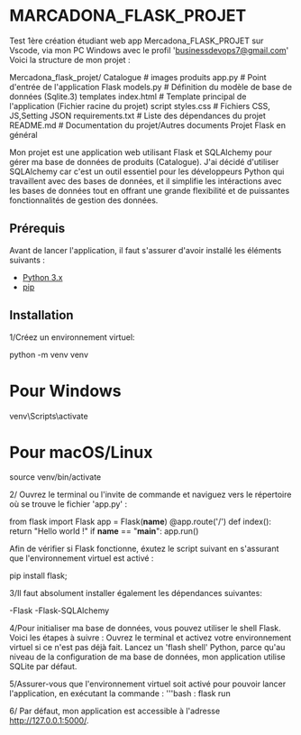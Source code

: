# MARCADONA_FLASK_PROJET

Test 1ère création étudiant web app Mercadona_FLASK_PROJET sur Vscode, via mon PC Windows avec le profil 'businessdevops7@gmail.com'
Voici la structure de mon projet :

Mercadona_flask_projet/
Catalogue               #  images produits
app.py                  # Point d'entrée de l'application Flask
models.py               # Définition du modèle de base de données (Sqlite.3)
templates
index.html              # Template principal de l'application (Fichier racine du projet) 
script
styles.css              # Fichiers CSS, JS,Setting JSON 
requirements.txt        # Liste des dépendances du projet
README.md               # Documentation du projet/Autres documents Projet Flask en général


Mon projet est une application web utilisant Flask et SQLAlchemy pour gérer ma base de données de produits (Catalogue). J'ai décidé d'utiliser SQLAlchemy car c'est un outil essentiel pour les développeurs Python qui travaillent avec des bases de données, et il simplifie les intéractions avec les bases de données tout en offrant une grande flexibilité et de puissantes fonctionnalités de gestion des données.

## Prérequis
Avant de lancer l'application, il faut s'assurer d'avoir installé les éléments suivants :
 
- [Python 3.x](https://www.python.org/downloads/)
- [pip](https://pip.pypa.io/en/stable/installation/)

## Installation

1/Créez un environnement virtuel:   

python -m venv venv
# Pour Windows
venv\Scripts\activate
# Pour macOS/Linux
source venv/bin/activate

2/ Ouvrez le terminal ou l'invite de commande et naviguez vers le répertoire où se trouve le fichier 'app.py' : 

from flask import Flask
app = Flask(__name__)
@app.route('/')
def index():
    return "Hello world !"
if __name__ == "__main__":
    app.run()

Afin de vérifier si Flask fonctionne, éxutez le script suivant en s'assurant que l'environnement virtuel est activé :

pip install flask;

3/Il faut absolument installer également les dépendances suivantes:

-Flask
-Flask-SQLAlchemy

4/Pour initialiser ma base de données, vous pouvez utiliser le shell Flask. Voici les étapes à suivre :
Ouvrez le terminal et activez votre environnement virtuel si ce n'est pas déjà fait.
Lancez un 'flash shell' Python, parce qu'au niveau de la configuration de ma base de données, mon application utilise SQLite par défaut.


5/Assurer-vous que l'environnement virtuel soit activé pour pouvoir lancer l'application, en exécutant la commande : 
'''bash  : flask run

6/ Par défaut, mon application est accessible à l'adresse http://127.0.0.1:5000/.

